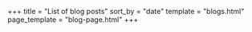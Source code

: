+++
title = "List of blog posts"
sort_by = "date"
template = "blogs.html"
page_template = "blog-page.html"
+++
